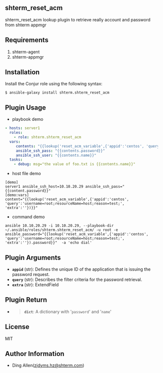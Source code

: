 ## shterm_reset_acm

shterm_reset_acm lookup plugin to retrieve really account and password from shterm appmgr 

## Requirements

1. shterm-agent
2. shterm-appmgr

## Installation

Install the Conjur role using the following syntax:

```
$ ansible-galaxy install shterm.shterm_reset_acm
```

## Plugin Usage

- playbook demo

``` yml
- hosts: server1
  roles:
    - role: shterm.shterm_reset_acm         
  vars:
     contents: "{{lookup('reset_acm_variable',{'appid':'centos', 'query':'username=root;resourceName=host;reason=test;', 'extra':''})}}"
     ansible_ssh_pass: "{{contents.password}}"
     ansible_ssh_user: "{{contents.name}}"
  tasks:
    - debug: msg="the value of foo.txt is {{contents.name}}"
```
- host file demo

```
[demo]
server1 ansible_ssh_host=10.10.20.29 ansible_ssh_pass="{{content.password}}" 
[demo:vars]
content="{{lookup('reset_acm_variable',{'appid':'centos', 'query':'username=root;resourceName=host;reason=test;', 'extra':''})}}"
```
- command demo

```
ansible 10.10.20.29 -i 10.10.20.29, --playbook-dir ~/.ansible/roles/shterm.shterm_reset_acm/ -u root -e ansible_password="{{lookup('reset_acm_variable',{'appid':'centos', 'query':'username=root;resourceName=host;reason=test;', 'extra':''}).password}}"  -a 'echo dial'
```

## Plugin Arguments

- **`appid`** (str): Defines the unique ID of the application that is issuing the password request.
- **`query`** (str): Describes the filter criteria for the password retrieval.
- **`extra`** (str):  ExtendField 

## Plugin Return

- > **`dict`**: A dictionary with '`password`' and '`name`'

## License

MIT

## Author Information

- Ding Allen(zjdyms.hz@shterm.com)